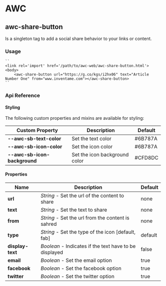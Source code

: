 # AWC
## awc-share-button
Is a singleton tag to add a social share behavior to your links or content.

### Usage
    ``
    <link rel='import' href='/path/to/awc-web/awc-share-button.html'>
    <body>
        <awc-share-button url="https://g.co/kgs/i2hx06" text="Article Number One" from="www.inventame.com"></awc-share-button>
    ``

### Api Reference
#### Styling
The following custom properties and mixins are available for styling:

| Custom Property | Description | Default |
| ----------------|-------------|---------|
| **--awc-sb-text-color** | Set the text color | #6B787A |
| **--awc-sb-icon-color** | Set the icon color | #6B787A |
| **--awc-sb-icon-background** | Set the icon background color | #CFD8DC |

#### Properties
| Name    | Description   | Default |
| --------|---------|---------|
| **url**  | *String* - Set the url of the content to share | none |
| **text** | *String* - Set the text to share | none |
| **from** | *String* - Set the url from the content is sahred | none |
| **type** | *String* - Set the type of the icon [default, fab] | default |
| **display-text** | *Boolean* - Indicates if the text have to be displayed | false |
| **email** | *Boolean* - Set the email option | true |
| **facebook** | *Boolean* - Set the facebook option | true |
| **twitter** | *Boolean* - Set the twitter option | true |
